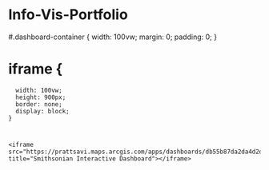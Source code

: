 # Info-Vis-Portfolio


#.dashboard-container {
      width: 100vw;
      margin: 0;
      padding: 0;
    }


 #   iframe {
      width: 100vw;
      height: 900px;
      border: none;
      display: block;
    }


#  <div class="dashboard-container">
    <iframe src="https://prattsavi.maps.arcgis.com/apps/dashboards/db55b87da2da4d2da30c7716f927ce91" title="Smithsonian Interactive Dashboard"></iframe>
  </div>
